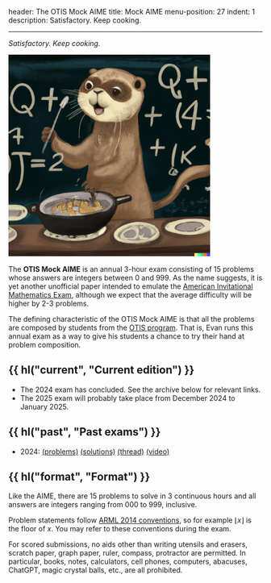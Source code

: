 header: The OTIS Mock AIME
title: Mock AIME
menu-position: 27
indent: 1
description: Satisfactory. Keep cooking.

---

_Satisfactory. Keep cooking._

<img src="static/otter-cooking.png"
  alt="An otter in front of a blackboard cooking a dish."
  width="400" />

The **OTIS Mock AIME** is an annual 3-hour exam consisting of 15 problems
whose answers are integers between $0$ and $999$.
As the name suggests, it is yet another unofficial paper intended to emulate the
[American Invitational Mathematics Exam][aime],
although we expect that the average difficulty will be higher by 2-3 problems.

The defining characteristic of the OTIS Mock AIME is that all the problems
are composed by students from the [OTIS program](otis.html).
That is, Evan runs this annual exam as a way to give his students
a chance to try their hand at problem composition.

## {{ hl("current", "Current edition") }}

<!--

- You can download the [2024 problems now](/exams/OTIS-Mock-AIME-2024.pdf).

- The problems file will provide a link to submit answers.
  No registration or pre-commitment is required.

- There's a [forum thread on AoPS](https://aops.com/community/p29466910)
  for discussion of the problems and so on.

- If you'd like to submit for statistics/bragging, the deadline is
  **Monday, January 15, 2024 at 11:59pm Pacific time**.
  Please avoid public spoilers for the problems before that date.

- Solutions and statistics will be posted no later than January 20, 2024.
  If you've already submitted (or won't submit for scoring)
  and would like hints or solutions on problems before then, though,
  feel free to email Evan for a nudge.

- For the 2024 exam, Evan will stream a review session
  (presenting the solutions to all the problems)
  on [twitch.tv/vEnhance](https://twitch.tv/vEnhance)
  starting at 8pm Eastern time on Friday, January 19, 2024.
  The video recording will be on YouTube later.

Anyone will be able to download the exam and attempt the problems,
and submit their answers for scoring.
We may recognize high scores for bragging rights but don't otherwise offer prizes.

-->

- The 2024 exam has concluded. See the archive below for relevant links.
- The 2025 exam will probably take place from December 2024 to January 2025.

## {{ hl("past", "Past exams") }}

- 2024:
  [(problems)](/exams/OTIS-Mock-AIME-2024.pdf)
  [(solutions)](/exams/sols-OTIS-Mock-AIME-2024.pdf)
  [(thread)](https://aops.com/community/p29466910)
  [(video)](https://youtu.be/eO13kdQ153o)

## {{ hl("format", "Format") }}

Like the AIME, there are 15 problems to solve in 3 continuous hours
and all answers are integers ranging from 000 to 999, inclusive.

Problem statements follow [ARML 2014 conventions][arml],
so for example $\left\lfloor x \right\rfloor$ is the floor of $x$.
You may refer to these conventions during the exam.

For scored submissions, no aids other than writing utensils and erasers,
scratch paper, graph paper, ruler, compass, protractor are permitted.
In particular, books, notes, calculators, cell phones, computers, abacuses,
ChatGPT, magic crystal balls, etc., are all prohibited.

[aime]: https://en.wikipedia.org/wiki/American_Invitational_Mathematics_Examination
[arml]: /static/ARML_Conventions_2014.pdf
